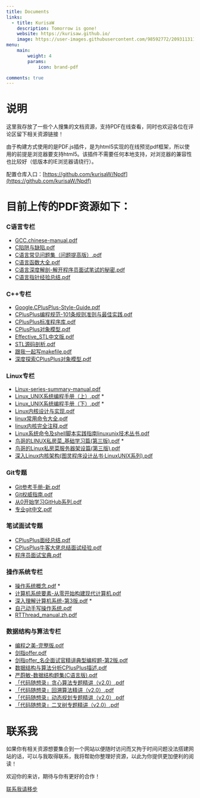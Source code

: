 ```yaml
---
title: Documents
links:
  - title: KurisaW
    description: Tomorrow is gone!
    website: https://kurisaw.github.io/
    image: https://user-images.githubusercontent.com/98592772/209311311-e9871047-67d5-479c-99d9-3b88e87c9947.png
menu:
    main: 
        weight: 4
        params:
            icon: brand-pdf

comments: true
---
```


# 说明
这里我存放了一些个人搜集的文档资源，支持PDF在线查看，同时也欢迎各位在评论区留下相关资源链接！

由于构建方式使用的是PDF.js插件，是为html5实现的在线预览pdf框架，所以使用的前提是浏览器要支持html5。该插件不需要任何本地支持，对浏览器的兼容性也比较好（低版本的IE浏览器请绕行）。 

配置仓库入口：[https://github.com/kurisaW/Npdf](https://github.com/kurisaW/Npdf)

# 目前上传的PDF资源如下：

### C语言专栏

* [GCC.chinese-manual.pdf](https://kurisaw.github.io/Npdf//web/viewer.html?file=GCC.chinese-manual.pdf)
* [C陷阱与缺陷.pdf](https://kurisaw.github.io/Npdf//web/viewer.html?file=C陷阱与缺陷.pdf)
* [C语言常见问题集（问题提高版）.pdf](https://kurisaw.github.io/Npdf//web/viewer.html?file=C语言常见问题集（问题提高版）.pdf)
* [C语言函数大全.pdf](https://kurisaw.github.io/Npdf//web/viewer.html?file=C语言函数大全.pdf)
* [C语言深度解剖-解开程序员面试笔试的秘密.pdf](https://kurisaw.github.io/Npdf//web/viewer.html?file=C语言深度解剖-解开程序员面试笔试的秘密.pdf)
* [C语言指针经验总结.pdf](https://kurisaw.github.io/Npdf//web/viewer.html?file=C语言指针经验总结.pdf)

### C++专栏

* [Google.CPlusPlus-Style-Guide.pdf](https://kurisaw.github.io/Npdf//web/viewer.html?file=Google.CPlusPlus-Style-Guide.pdf)
* [CPlusPlus编程规范-101条规则准则与最佳实践.pdf](https://kurisaw.github.io/Npdf//web/viewer.html?file=CPlusPlus编程规范-101条规则准则与最佳实践.pdf)
* [CPlusPlus标准程序库.pdf](https://kurisaw.github.io/Npdf//web/viewer.html?file=CPlusPlus标准程序库.pdf)
* [CPlusPlus对象模型.pdf](https://kurisaw.github.io/Npdf//web/viewer.html?file=CPlusPlus对象模型.pdf)
* [Effective_STL中文版.pdf](https://kurisaw.github.io/Npdf//web/viewer.html?file=Effective_STL中文版.pdf)
* [STL源码剖析.pdf](https://kurisaw.github.io/Npdf//web/viewer.html?file=STL源码剖析.pdf)
* [跟我一起写makefile.pdf](https://kurisaw.github.io/Npdf//web/viewer.html?file=跟我一起写makefile.pdf)
* [深度探索CPlusPlus对象模型.pdf](https://kurisaw.github.io/Npdf//web/viewer.html?file=深度探索CPlusPlus对象模型.pdf)


### Linux专栏
* [Linux-series-summary-manual.pdf](https://kurisaw.github.io/Npdf//web/viewer.html?file=Linux-series-summary-manual.pdf)
* [Linux_UNIX系统编程手册（上）.pdf](https://kurisaw.github.io/Npdf//web/viewer.html?file=Linux_UNIX系统编程手册（上）.pdf) *
* [Linux_UNIX系统编程手册（下）.pdf](https://kurisaw.github.io/Npdf//web/viewer.html?file=Linux_UNIX系统编程手册（下）.pdf) *
* [Linux内核设计与实现.pdf](https://kurisaw.github.io/Npdf//web/viewer.html?file=Linux内核设计与实现.pdf)
* [linux常用命令大全.pdf](https://kurisaw.github.io/Npdf//web/viewer.html?file=linux常用命令大全.pdf)
* [linux内核完全注释.pdf](https://kurisaw.github.io/Npdf//web/viewer.html?file=linux内核完全注释.pdf)
* [Linux系统命令及shell脚本实践指南linuxunix技术丛书.pdf](https://kurisaw.github.io/Npdf//web/viewer.html?file=Linux系统命令及shell脚本实践指南linuxunix技术丛书.pdf)
* [鸟哥的LINUX私房菜_基础学习篇(第三版).pdf](https://kurisaw.github.io/Npdf//web/viewer.html?file=鸟哥的LINUX私房菜_基础学习篇(第三版).pdf) *
* [鸟哥的Linux私房菜服务器架设篇(第三版).pdf](https://kurisaw.github.io/Npdf//web/viewer.html?file=鸟哥的Linux私房菜服务器架设篇(第三版).pdf)
* [深入Linux内核架构(图灵程序设计丛书·LinuxUNIX系列).pdf](https://kurisaw.github.io/Npdf//web/viewer.html?file=深入Linux内核架构(图灵程序设计丛书·LinuxUNIX系列).pdf)

### Git专题

* [Git参考手册-新.pdf](https://kurisaw.github.io/Npdf//web/viewer.html?file=Git参考手册-新.pdf)
* [Git权威指南.pdf](https://kurisaw.github.io/Npdf//web/viewer.html?file=Git权威指南.pdf)
* [从0开始学习GitHub系列.pdf](https://kurisaw.github.io/Npdf//web/viewer.html?file=从0开始学习GitHub系列.pdf)
* [专业git中文.pdf](https://kurisaw.github.io/Npdf//web/viewer.html?file=专业git中文.pdf)

### 笔试面试专题

* [CPlusPlus面经总结.pdf](https://kurisaw.github.io/Npdf//web/viewer.html?file=CPlusPlus面经总结.pdf)
* [CPlusPlus牛客大佬总结面试经验.pdf](https://kurisaw.github.io/Npdf//web/viewer.html?file=CPlusPlus牛客大佬总结面试经验.pdf)
* [程序员面试宝典.pdf](https://kurisaw.github.io/Npdf//web/viewer.html?file=程序员面试宝典.pdf)

### 操作系统专栏

* [操作系统概念.pdf](https://kurisaw.github.io/Npdf//web/viewer.html?file=操作系统概念.pdf) *
* [计算机系统要素-从零开始构建现代计算机.pdf](https://kurisaw.github.io/Npdf//web/viewer.html?file=计算机系统要素-从零开始构建现代计算机.pdf)
* [深入理解计算机系统-第3版.pdf](https://kurisaw.github.io/Npdf//web/viewer.html?file=深入理解计算机系统-第3版.pdf) *
* [自己动手写操作系统.pdf](https://kurisaw.github.io/Npdf//web/viewer.html?file=自己动手写操作系统.pdf)
* [RTThread_manual.zh.pdf](https://kurisaw.github.io/Npdf//web/viewer.html?file=RTThread_manual.zh.pdf)

### 数据结构与算法专栏

* [编程之美-完整版.pdf](https://kurisaw.github.io/Npdf//web/viewer.html?file=编程之美-完整版.pdf)
* [剑指offer.pdf](https://kurisaw.github.io/Npdf//web/viewer.html?file=剑指Offer.pdf)
* [剑指offer_名企面试官精讲典型编程题-第2版.pdf](https://kurisaw.github.io/Npdf//web/viewer.html?file=剑指offer_名企面试官精讲典型编程题-第2版.pdf)
* [数据结构与算法分析CPlusPlus描述.pdf](https://kurisaw.github.io/Npdf//web/viewer.html?file=数据结构与算法分析CPlusPlus描述.pdf)
* [严蔚敏-数据结构题集(C语言版).pdf](https://kurisaw.github.io/Npdf//web/viewer.html?file=严蔚敏-数据结构题集(C语言版).pdf)
* [「代码随想录」贪心算法专题精讲（v2.0）.pdf](https://kurisaw.github.io/Npdf//web/viewer.html?file=「代码随想录」贪心算法专题精讲（v2.0）.pdf)
* [「代码随想录」回溯算法精讲（v2.0）.pdf](https://kurisaw.github.io/Npdf//web/viewer.html?file=「代码随想录」回溯算法精讲（v2.0）.pdf)
* [「代码随想录」动态规划专题精讲（v2.0）.pdf](https://kurisaw.github.io/Npdf//web/viewer.html?file=「代码随想录」动态规划专题精讲（v2.0）.pdf)
* [「代码随想录」二叉树专题精讲（v2.0）.pdf](https://kurisaw.github.io/Npdf//web/viewer.html?file=「代码随想录」二叉树专题精讲（v2.0）.pdf)

# 联系我

如果你有相关资源想要集合到一个网站以便随时访问而又拘于时间问题没法搭建网站的话，可以与我取得联系，我将帮助你整理好资源，以此为你提供更加便利的阅读！

欢迎你的来访，期待与你有更好的合作！

[联系我请移步](https://kurisaw.github.io/about/)
